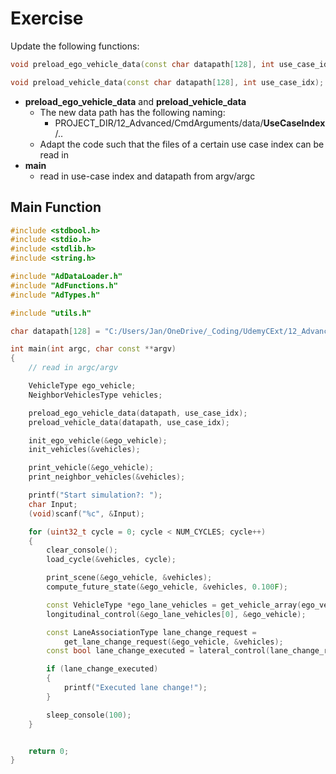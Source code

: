 # Exercise

Update the following functions:

```cpp
void preload_ego_vehicle_data(const char datapath[128], int use_case_idx);

void preload_vehicle_data(const char datapath[128], int use_case_idx);
```

- **preload_ego_vehicle_data** and **preload_vehicle_data**
  - The new data path has the following naming:
    - PROJECT_DIR/12_Advanced/CmdArguments/data/**UseCaseIndex**/..
  - Adapt the code such that the files of a certain use case index can be read in
- **main**
  - read in use-case index and datapath from argv/argc

## Main Function

```cpp
#include <stdbool.h>
#include <stdio.h>
#include <stdlib.h>
#include <string.h>

#include "AdDataLoader.h"
#include "AdFunctions.h"
#include "AdTypes.h"

#include "utils.h"

char datapath[128] = "C:/Users/Jan/OneDrive/_Coding/UdemyCExt/12_Advanced/CmdArguments/data/";

int main(int argc, char const **argv)
{
    // read in argc/argv

    VehicleType ego_vehicle;
    NeighborVehiclesType vehicles;

    preload_ego_vehicle_data(datapath, use_case_idx);
    preload_vehicle_data(datapath, use_case_idx);

    init_ego_vehicle(&ego_vehicle);
    init_vehicles(&vehicles);

    print_vehicle(&ego_vehicle);
    print_neighbor_vehicles(&vehicles);

    printf("Start simulation?: ");
    char Input;
    (void)scanf("%c", &Input);

    for (uint32_t cycle = 0; cycle < NUM_CYCLES; cycle++)
    {
        clear_console();
        load_cycle(&vehicles, cycle);

        print_scene(&ego_vehicle, &vehicles);
        compute_future_state(&ego_vehicle, &vehicles, 0.100F);

        const VehicleType *ego_lane_vehicles = get_vehicle_array(ego_vehicle.lane, &vehicles);
        longitudinal_control(&ego_lane_vehicles[0], &ego_vehicle);

        const LaneAssociationType lane_change_request =
            get_lane_change_request(&ego_vehicle, &vehicles);
        const bool lane_change_executed = lateral_control(lane_change_request, &ego_vehicle);

        if (lane_change_executed)
        {
            printf("Executed lane change!");
        }

        sleep_console(100);
    }


    return 0;
}

```
